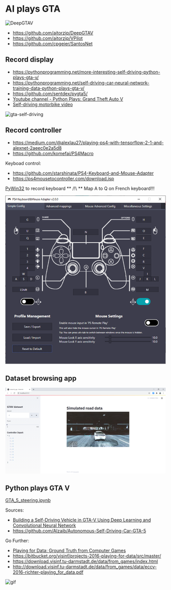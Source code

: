# AI plays GTA

![DeepGTAV](https://camo.githubusercontent.com/5b20c613eb17275cf8014a9541f20d4e5cd71fb41bcc0f7b221e754c91131cc3/68747470733a2f2f696d672e677461352d6d6f64732e636f6d2f7139352f696d616765732f6e61747572616c766973696f6e2d70686f746f7265616c69737469632d677461762f6234646539342d47544135253230323031362d30382d323825323032322d30352d35322e6a7067)

* https://github.com/aitorzip/DeepGTAV
* https://github.com/aitorzip/VPilot
* https://github.com/cpgeier/SantosNet

## Record display

* https://pythonprogramming.net/more-interesting-self-driving-python-plays-gta-v/
* https://pythonprogramming.net/self-driving-car-neural-network-training-data-python-plays-gta-v/
* https://github.com/sentdex/pygta5/
* [Youtube channel - Python Plays: Grand Theft Auto V](https://www.youtube.com/playlist?list=PLQVvvaa0QuDeETZEOy4VdocT7TOjfSA8a)
* [Self-driving motorbike video](https://youtu.be/nWJZ4w0HKz8?t=810)

![gta-self-driving](img/gta-self-driving.gif)

## Record controller

* https://medium.com/@alexlau27/playing-ps4-with-tensorflow-2-1-and-alexnet-2aeec0e2a5d8
* https://github.com/komefai/PS4Macro

Keyboad control:
* https://github.com/starshinata/PS4-Keyboard-and-Mouse-Adapter
* https://ps4mousetocontroller.com/download.jsp

[PyWin32](https://pypi.org/project/pywin32/) to record keyboard
** /!\ ** Map A to Q on French keyboard!!!

![ps4-keyboard-adapter](img/ps4-keyboard-adapter.png)


## Dataset browsing app

![streamlit_app.png](img/streamlit_app.png)

## Python plays GTA V

[GTA_5_steering.ipynb](Autonomous-Self-Driving-Car-GTA-5/GTA_5_steering.ipynb)

Sources: 
* [Building a Self-Driving Vehicle in GTA-V Using Deep Learning and Convolutional Neural Network](https://medium.com/@alzaibnasiruddin/building-a-self-driving-vehicle-in-gta-v-using-deep-learning-and-convolutional-neural-network-696b38b4c81e)
* https://github.com/Alzaib/Autonomous-Self-Driving-Car-GTA-5

Go Further:

* [Playing for Data: Ground Truth from Computer Games](https://arxiv.org/abs/1608.02192)
* https://bitbucket.org/visinf/projects-2016-playing-for-data/src/master/
* https://download.visinf.tu-darmstadt.de/data/from_games/index.html
* http://download.visinf.tu-darmstadt.de/data/from_games/data/eccv-2016-richter-playing_for_data.pdf

![gif](https://github.com/cpgeier/SantosNet/raw/master/sample.gif?raw=true)
